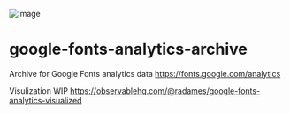 ![image](https://user-images.githubusercontent.com/102277/109403354-ab489e00-7911-11eb-8997-86b25bbdc65a.png)


# google-fonts-analytics-archive

Archive for Google Fonts analytics data https://fonts.google.com/analytics


Visulization WIP https://observablehq.com/@radames/google-fonts-analytics-visualized
